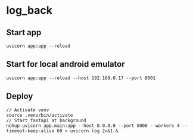 # log_back

## Start app
```
uvicorn app:app --reload
```

## Start for local android emulator
```
uvicorn app:app --reload --host 192.168.0.17 --port 8001
```

## Deploy
```
// Activate venv
source .venv/bin/activate
// Start fastapi at background
nohup uvicorn app.main:app --host 0.0.0.0 --port 8000 --workers 4 --timeout-keep-alive 60 > uvicorn.log 2>&1 &
```
